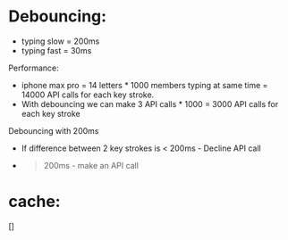 # Debouncing:

- typing slow = 200ms
- typing fast = 30ms

Performance:
 - iphone max pro = 14 letters * 1000 members typing at same time = 14000 API calls for each key stroke.
 - With debouncing we can make 3 API calls * 1000 = 3000 API calls for each key stroke

 Debouncing with 200ms
 - If difference between 2 key strokes is < 200ms - Decline API call
 - > 200ms - make an API call


 # cache:

 []